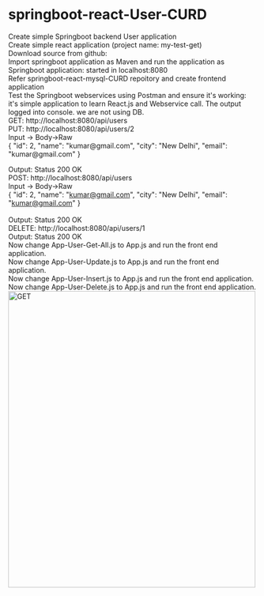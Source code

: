 # springboot-react-User-CURD
<html>
Create simple Springboot backend User application
<br>
Create simple react application (project name: my-test-get)
<br>
Download source from github:
<br>
Import springboot application as Maven and run the application as Springboot application: started in localhost:8080
<br>
Refer springboot-react-mysql-CURD repoitory and create frontend application
<br>
Test the Springboot webservices using Postman and ensure it's working: it's simple application to learn React.js and Webservice call. The output logged into console. we are not using DB.
<br>
GET: http://localhost:8080/api/users
<br>
PUT: http://localhost:8080/api/users/2
<br> Input -> Body->Raw
<br>
  {
        "id": 2,
        "name": "kumar@gmail.com",
        "city": "New Delhi",
        "email": "kumar@gmail.com"
    }  
<br>

  Output: Status 200 OK
<br>
POST: http://localhost:8080/api/users
<br> Input -> Body->Raw
<br>
  {
        "id": 2,
        "name": "kumar@gmail.com",
        "city": "New Delhi",
        "email": "kumar@gmail.com"
    }  
<br>
  Output: Status 200 OK
<br>
DELETE: http://localhost:8080/api/users/1
<br>
    Output: Status 200 OK
<br>
Now change App-User-Get-All.js to App.js and run the front end application.
<br>
Now change App-User-Update.js to App.js and run the front end application.
<br>
Now change App-User-Insert.js to App.js and run the front end application.
<br>
Now change App-User-Delete.js to App.js and run the front end application.
<br>
<img src="https://github.com/sathees-saty/springboot-react-User-CURD/assets/65384711/0fa440ae-f8fc-4c48-8836-14e043c36379" alt="GET" width="500" height="600">
<br>
<br>
<br>
<br>
</html>
